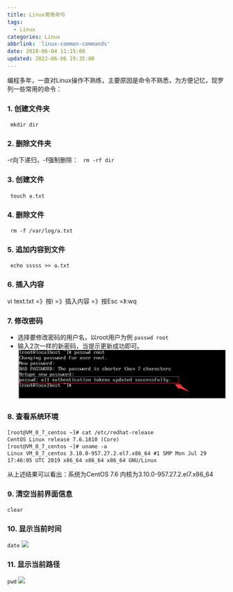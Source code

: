 ```yaml
---
title: Linux常用命令
tags:
  - Linux
categories: Linux
abbrlink: 'linux-common-commands'
date: 2018-06-04 11:15:00
updated: 2022-06-06 19:35:00
---
```

编程多年，一直对Linux操作不熟练，主要原因是命令不熟悉，为方便记忆，现罗列一些常用的命令：

### 1. 创建文件夹
` mkdir dir`

### 2. 删除文件夹
-r向下递归，-f强制删除： ` rm -rf dir`

### 3. 创建文件
` touch a.txt`

### 4. 删除文件
` rm -f /var/log/a.txt`

### 5. 追加内容到文件
` echo sssss >> a.txt`

### 6. 插入内容
vi text.txt =》按i =》插入内容 =》按Esc =》:wq

### 7. 修改密码
   - 选择要修改密码的用户名，以root用户为例
   `passwd root`
   - 输入2次一样的新密码，当提示更新成功即可。
   ![](/images/linux_command_1.png)

### 8. 查看系统环境
```shell
[root@VM_0_7_centos ~]# cat /etc/redhat-release 
CentOS Linux release 7.6.1810 (Core) 
[root@VM_0_7_centos ~]# uname -a
Linux VM_0_7_centos 3.10.0-957.27.2.el7.x86_64 #1 SMP Mon Jul 29 17:46:05 UTC 2019 x86_64 x86_64 x86_64 GNU/Linux
```
从上述结果可以看出：系统为CentOS 7.6 内核为3.10.0-957.27.2.el7.x86_64

### 9. 清空当前界面信息
`clear`

### 10. 显示当前时间
`date`
![](/images/linux_command_2.png)

### 11. 显示当前路径
`pwd`
![](/images/linux_command_3.png)
